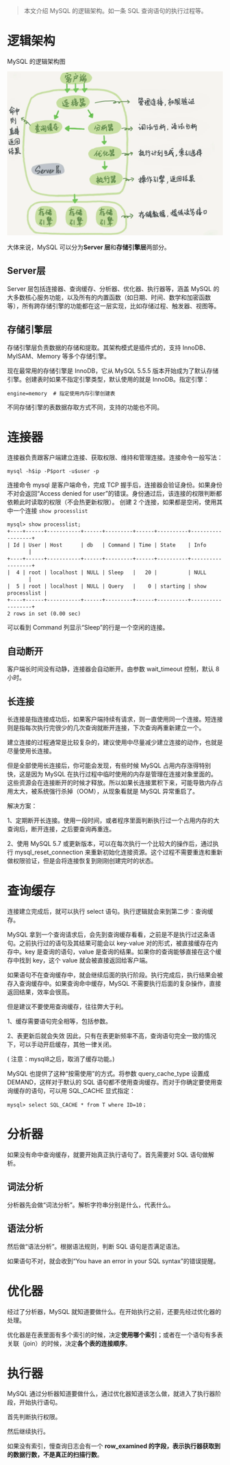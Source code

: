 >本文介绍 MySQL 的逻辑架构。如一条 SQL 查询语句的执行过程等。

# 逻辑架构

MySQL 的逻辑架构图

![sql_process_20220409_1.png](./imgs/sql_process_20220409_1.png)


大体来说，MySQL 可以分为**Server 层**和**存储引擎层**两部分。

## Server层

Server 层包括连接器、查询缓存、分析器、优化器、执行器等，涵盖 MySQL 的大多数核心服务功能，以及所有的内置函数（如日期、时间、数学和加密函数等），所有跨存储引擎的功能都在这一层实现，比如存储过程、触发器、视图等。

## 存储引擎层

存储引擎层负责数据的存储和提取。其架构模式是插件式的，支持 InnoDB、MyISAM、Memory 等多个存储引擎。

现在最常用的存储引擎是 InnoDB，它从 MySQL 5.5.5 版本开始成为了默认存储引擎。创建表时如果不指定引擎类型，默认使用的就是 InnoDB。指定引擎：

```shell
engine=memory  # 指定使用内存引擎创建表
```
不同存储引擎的表数据存取方式不同，支持的功能也不同。
# 连接器

连接器负责跟客户端建立连接、获取权限、维持和管理连接。连接命令一般写法：

```shell
mysql -h$ip -P$port -u$user -p
```
连接命令 mysql 是客户端命令，完成 TCP 握手后，连接器会验证身份。如果身份不对会返回“Access denied for user”的错误。身份通过后，该连接的权限判断都依赖此时读取的权限（不会热更新权限）。
创建 2 个连接，如果都是空闲，使用其中一个连接  `show processlist` 

```shell
mysql> show processlist;
+----+------+-----------+------+---------+------+----------+------------------+
| Id | User | Host      | db   | Command | Time | State    | Info             |
+----+------+-----------+------+---------+------+----------+------------------+
|  4 | root | localhost | NULL | Sleep   |   20 |          | NULL             |
|  5 | root | localhost | NULL | Query   |    0 | starting | show processlist |
+----+------+-----------+------+---------+------+----------+------------------+
2 rows in set (0.00 sec)
```
可以看到 Command 列显示“Sleep”的行是一个空闲的连接。
## 自动断开

客户端长时间没有动静，连接器会自动断开。由参数 wait_timeout 控制，默认 8 小时。

## 长连接

长连接是指连接成功后，如果客户端持续有请求，则一直使用同一个连接。短连接则是指每次执行完很少的几次查询就断开连接，下次查询再重新建立一个。

建立连接的过程通常是比较复杂的，建议使用中尽量减少建立连接的动作，也就是尽量使用长连接。

但是全部使用长连接后，你可能会发现，有些时候 MySQL 占用内存涨得特别快，这是因为 MySQL 在执行过程中临时使用的内存是管理在连接对象里面的。这些资源会在连接断开的时候才释放。所以如果长连接累积下来，可能导致内存占用太大，被系统强行杀掉（OOM），从现象看就是 MySQL 异常重启了。

解决方案：

1、定期断开长连接。使用一段时间，或者程序里面判断执行过一个占用内存的大查询后，断开连接，之后要查询再重连。

2、使用 MySQL 5.7 或更新版本，可以在每次执行一个比较大的操作后，通过执行 mysql_reset_connection 来重新初始化连接资源。这个过程不需要重连和重新做权限验证，但是会将连接恢复到刚刚创建完时的状态。

# 查询缓存

连接建立完成后，就可以执行 select 语句。执行逻辑就会来到第二步：查询缓存。

MySQL 拿到一个查询请求后，会先到查询缓存看看，之前是不是执行过这条语句。之前执行过的语句及其结果可能会以 key-value 对的形式，被直接缓存在内存中。key 是查询的语句，value 是查询的结果。如果你的查询能够直接在这个缓存中找到 key，这个 value 就会被直接返回给客户端。

如果语句不在查询缓存中，就会继续后面的执行阶段。执行完成后，执行结果会被存入查询缓存中。如果查询命中缓存，MySQL 不需要执行后面的复杂操作，直接返回结果，效率会很高。

但是建议不要使用查询缓存，往往弊大于利。

1、缓存需要语句完全相等，包括参数。

2、表更新后就会失效 因此，只有在表更新频率不高，查询语句完全一致的情况下，可以手动开启缓存，其他一律关闭。

( 注意：mysql8之后，取消了缓存功能。)

MySQL 也提供了这种“按需使用”的方式。将参数 query_cache_type 设置成 DEMAND，这样对于默认的 SQL 语句都不使用查询缓存。而对于你确定要使用查询缓存的语句，可以用 SQL_CACHE 显式指定：

```shell
mysql> select SQL_CACHE * from T where ID=10；
```

# 分析器

如果没有命中查询缓存，就要开始真正执行语句了。首先需要对 SQL 语句做解析。

## 词法分析

分析器先会做“词法分析”。解析字符串分别是什么，代表什么。

## 语法分析

然后做“语法分析”。根据语法规则，判断 SQL 语句是否满足语法。

如果语句不对，就会收到“You have an error in your SQL syntax”的错误提醒。

# 优化器

经过了分析器，MySQL 就知道要做什么。在开始执行之前，还要先经过优化器的处理。

优化器是在表里面有多个索引的时候，决定**使用哪个索引**；或者在一个语句有多表关联（join）的时候，决定**各个表的连接顺序**。


# 执行器

MySQL 通过分析器知道要做什么，通过优化器知道该怎么做，就进入了执行器阶段，开始执行语句。

首先判断执行权限。

然后继续执行。

如果没有索引，慢查询日志会有一个 **row_examined 的字段，表示执行器获取到的数据行数，不是真正的扫描行数**。


